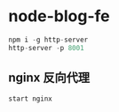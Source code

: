 # node-blog-fe
```javascript
npm i -g http-server
http-server -p 8001
```
## nginx 反向代理
```javascript
start nginx
```
